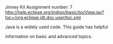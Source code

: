 Jinney Kil
Assignment number: 7
http://help.eclipse.org/indigo/basic/tocView.jsp?toc=/org.eclipse.jdt.doc.user/toc.xml

Java is a widely used code. This guide has helpful 

information on basic and advanced topics. 
